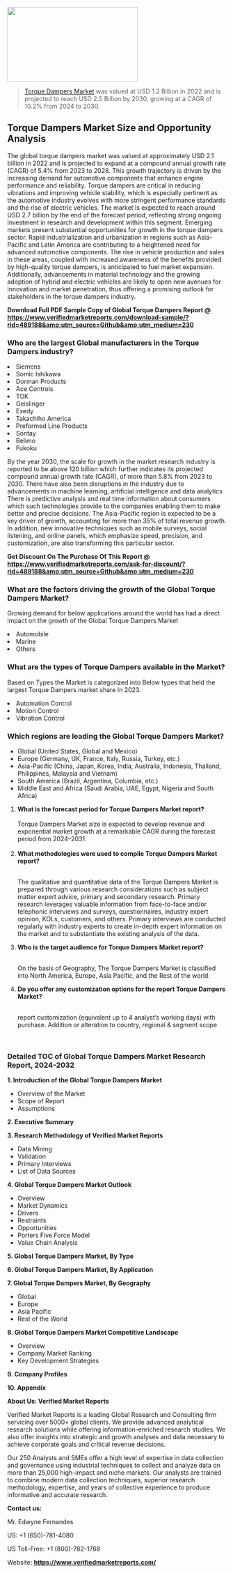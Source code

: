 
<img src="https://ffe5etoiles.com/wp-content/uploads/2024/12/MST1-300x171.png" alt="" width="300" height="171" class="alignnone size-medium wp-image-20088" /><blockquote><p><p><a href="https://www.verifiedmarketreports.com/download-sample/?rid=489188&utm_source=Github&utm_medium=230" target="_blank">Torque Dampers Market</a> was valued at USD 1.2 Billion in 2022 and is projected to reach USD 2.5 Billion by 2030, growing at a CAGR of 10.2% from 2024 to 2030.</p></blockquote><p><h2>Torque Dampers Market Size and Opportunity Analysis</h2> The global torque dampers market was valued at approximately USD 2.1 billion in 2022 and is projected to expand at a compound annual growth rate (CAGR) of 5.4% from 2023 to 2028. This growth trajectory is driven by the increasing demand for automotive components that enhance engine performance and reliability. Torque dampers are critical in reducing vibrations and improving vehicle stability, which is especially pertinent as the automotive industry evolves with more stringent performance standards and the rise of electric vehicles. The market is expected to reach around USD 2.7 billion by the end of the forecast period, reflecting strong ongoing investment in research and development within this segment. Emerging markets present substantial opportunities for growth in the torque dampers sector. Rapid industrialization and urbanization in regions such as Asia-Pacific and Latin America are contributing to a heightened need for advanced automotive components. The rise in vehicle production and sales in these areas, coupled with increased awareness of the benefits provided by high-quality torque dampers, is anticipated to fuel market expansion. Additionally, advancements in material technology and the growing adoption of hybrid and electric vehicles are likely to open new avenues for innovation and market penetration, thus offering a promising outlook for stakeholders in the torque dampers industry. </p><p class=""><strong>Download Full PDF Sample Copy of Global Torque Dampers Report @ <a href="https://www.verifiedmarketreports.com/download-sample/?rid=489188&amp;utm_source=Github&amp;utm_medium=230" target="_blank">https://www.verifiedmarketreports.com/download-sample/?rid=489188&amp;utm_source=Github&amp;utm_medium=230</a></strong></p><h3 id="" class="">Who are the largest Global manufacturers in the Torque Dampers industry?</h3><p><li>Siemens</li><li> Somic Ishikawa</li><li> Dorman Products</li><li> Ace Controls</li><li> TOK</li><li> Geislinger</li><li> Exedy</li><li> Takachiho America</li><li> Preformed Line Products</li><li> Sontay</li><li> Belimo</li><li> Fukoku</li></p><div class=""><div class="" dir="" data-message-author-role="" data-message-id="" data-message-model-slug=""><div class=""><div class=""><div class=""><div class="" dir="" data-message-author-role="" data-message-id="" data-message-model-slug=""><div class=""><div class=""><p>By the year 2030, the scale for growth in the market research industry is reported to be above 120 billion which further indicates its projected compound annual growth rate (CAGR), of more than 5.8% from 2023 to 2030. There have also been disruptions in the industry due to advancements in machine learning, artificial intelligence and data analytics There is predictive analysis and real time information about consumers which such technologies provide to the companies enabling them to make better and precise decisions. The Asia-Pacific region is expected to be a key driver of growth, accounting for more than 35% of total revenue growth. In addition, new innovative techniques such as mobile surveys, social listening, and online panels, which emphasize speed, precision, and customization, are also transforming this particular sector.</p><p><strong>Get Discount On The Purchase Of This Report @&nbsp; <a href="https://www.verifiedmarketreports.com/ask-for-discount/?rid=489188&amp;utm_source=Github&amp;utm_medium=230" target="_blank">https://www.verifiedmarketreports.com/ask-for-discount/?rid=489188&amp;utm_source=Github&amp;utm_medium=230</a></strong></p></div></div></div></div></div></div></div></div><h3 id="" class="">What are the factors driving the growth of the Global Torque Dampers Market?</h3><p id="" class="">Growing demand for below applications around the world has had a direct impact on the growth of the Global Torque Dampers Market</p><p id="" class=""><li>Automobile</li><li> Marine</li><li> Others</li></p><h3 id="" class="">What are the types of Torque Dampers available in the Market?</h3><p id="" class="">Based on Types the Market is categorized into Below types that held the largest Torque Dampers market share In 2023.</p><p id="" class=""><li>Automation Control</li><li> Motion Control</li><li> Vibration Control</li></p><h3 id="" class="">Which regions are leading the Global Torque Dampers Market?</h3><ul><li>Global (United States, Global and Mexico)</li><li>Europe (Germany, UK, France, Italy, Russia, Turkey, etc.)</li><li>Asia-Pacific (China, Japan, Korea, India, Australia, Indonesia, Thailand, Philippines, Malaysia and Vietnam)</li><li>South America (Brazil, Argentina, Columbia, etc.)</li><li>Middle East and Africa (Saudi Arabia, UAE, Egypt, Nigeria and South Africa)</li></ul><p><ol><li><strong>What is the forecast period for Torque Dampers Market report?<br /></strong><br /><span data-sheets-root="1" data-sheets-value="{&quot;1&quot;:2,&quot;2&quot;:&quot;XXXX size is expected to develop revenue and exponential market growth at a remarkable CAGR during the forecast period from 2024&ndash;2030.&quot;}" data-sheets-userformat="{&quot;2&quot;:12674,&quot;4&quot;:{&quot;1&quot;:2,&quot;2&quot;:16776960},&quot;10&quot;:2,&quot;11&quot;:0,&quot;15&quot;:&quot;Arial&quot;,&quot;16&quot;:12}">Torque Dampers Market size is expected to develop revenue and exponential market growth at a remarkable CAGR during the forecast period from 2024&ndash;2031.</span><br /><br /></li><li><strong>What methodologies were used to compile Torque Dampers Market report?<br /><br /></strong><p>The qualitative and quantitative data of the&nbsp;Torque Dampers Market is prepared through various research considerations such as subject matter expert advice, primary and secondary research. Primary research leverages valuable information from face-to-face and/or telephonic interviews and surveys, questionnaires, industry expert opinion, KOLs, customers, and others. Primary interviews are conducted regularly with industry experts to create in-depth expert information on the market and to substantiate the existing analysis of the data.&nbsp;</p></li><li><strong>Who is the target audience for Torque Dampers Market report?<br /><br /></strong><p>On the basis of Geography, The&nbsp;Torque Dampers Market is classified into North America, Europe, Asia Pacific, and the Rest of the world.</p></li><li><strong>Do you offer any customization options for the report Torque Dampers Market?<br /><br /></strong><p>report customization (equivalent up to 4 analyst&rsquo;s working days) with purchase. Addition or alteration to country, regional &amp; segment scope</p><p>&nbsp;</p></li></ol></p><h3 id="" class="">Detailed TOC of Global Torque Dampers Market Research Report, 2024-2032</h3><p id="" class=""><strong>1. Introduction of the Global Torque Dampers Market</strong></p><ul><li>Overview of the Market</li><li>Scope of Report</li><li>Assumptions</li></ul><p id="" class=""><strong>2. Executive Summary</strong></p><p id="" class=""><strong>3. Research Methodology of&nbsp;Verified Market Reports</strong></p><ul><li>Data Mining</li><li>Validation</li><li>Primary Interviews</li><li>List of Data Sources</li></ul><p id="" class=""><strong>4. Global Torque Dampers Market Outlook</strong></p><ul><li>Overview</li><li>Market Dynamics</li><li>Drivers</li><li>Restraints</li><li>Opportunities</li><li>Porters Five Force Model</li><li>Value Chain Analysis</li></ul><p id="" class=""><strong>5. Global Torque Dampers Market, By&nbsp;Type</strong></p><p id="" class=""><strong>6. Global Torque Dampers Market, By Application</strong></p><p id="" class=""><strong>7. Global Torque Dampers Market, By Geography</strong></p><ul><li>Global</li><li>Europe</li><li>Asia Pacific</li><li>Rest of the World</li></ul><p id="" class=""><strong>8. Global Torque Dampers Market Competitive Landscape</strong></p><ul><li>Overview</li><li>Company Market Ranking</li><li>Key Development Strategies</li></ul><p id="" class=""><strong>9. Company Profiles</strong></p><p id="" class=""><strong>10. Appendix</strong></p><p id="" class=""><strong>About Us: Verified Market Reports</strong></p><p id="" class="">Verified Market Reports is a leading Global Research and Consulting firm servicing over 5000+ global clients. We provide advanced analytical research solutions while offering information-enriched research studies. We also offer insights into strategic and growth analyses and data necessary to achieve corporate goals and critical revenue decisions.</p><p id="" class="">Our 250 Analysts and SMEs offer a high level of expertise in data collection and governance using industrial techniques to collect and analyze data on more than 25,000 high-impact and niche markets. Our analysts are trained to combine modern data collection techniques, superior research methodology, expertise, and years of collective experience to produce informative and accurate research.</p><p id="" class=""><strong>Contact us:</strong></p><p id="" class="">Mr. Edwyne Fernandes</p><p id="" class="">US: +1 (650)-781-4080</p><p id="" class="">US Toll-Free: +1 (800)-782-1768</p><p id="" class="">Website: <a target="" data-test-app-aware-link=""><strong>https://www.verifiedmarketreports.com/</strong></a></p>
